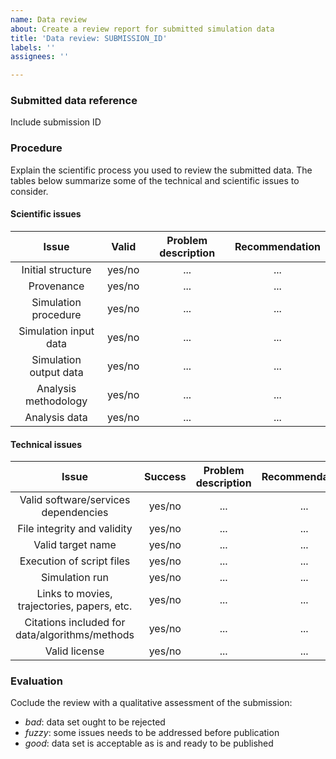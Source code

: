 ```yaml
---
name: Data review
about: Create a review report for submitted simulation data
title: 'Data review: SUBMISSION_ID'
labels: ''
assignees: ''

---
```


### Submitted data reference
Include submission ID

### Procedure
Explain the scientific process you used to review the submitted data. The tables below summarize some of the technical and scientific issues to consider.

#### Scientific issues

| Issue | Valid | Problem description | Recommendation |
| :---: | :---: | :---: | :--: |
| Initial structure | yes/no | ... | ... |
| Provenance | yes/no | ... | ... |
| Simulation procedure| yes/no | ... | ... |
| Simulation input data| yes/no | ... | ... |
| Simulation output data| yes/no | ... | ... |
| Analysis methodology | yes/no | ... | ... |
| Analysis data | yes/no | ... | ... |

#### Technical issues

| Issue | Success | Problem description | Recommendation |
| :---: | :---: | :---: | :---: |
| Valid software/services dependencies | yes/no | ... | ... |
| File integrity and validity | yes/no | ... | ... |
| Valid target name | yes/no | ... | ... |
| Execution of script files | yes/no | ... | ... |
| Simulation run | yes/no | ... | ... |
| Links to movies, trajectories, papers, etc. | yes/no | ... | ... |
| Citations included for data/algorithms/methods | yes/no | ... | ... |
| Valid license | yes/no | ... | ... |

### Evaluation
Coclude the review with a qualitative assessment of the submission: 
   - *bad*: data set ought to be rejected
   - *fuzzy*: some issues needs to be addressed before publication
   - *good*: data set is acceptable as is and ready to be published
